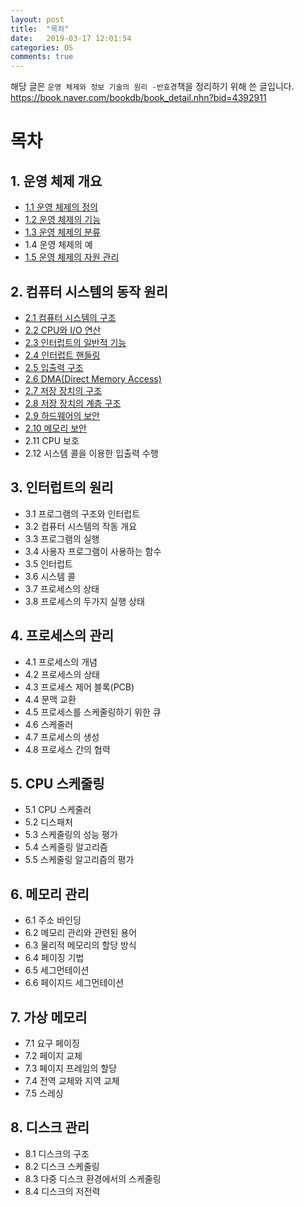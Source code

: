 ```yaml
---
layout: post
title:  "목차"
date:   2019-03-17 12:01:54
categories: OS
comments: true
---
```


해당 글은 `운영 체제와 정보 기술의 원리 -반효경`책을 정리하기 위해 쓴 글입니다.  
https://book.naver.com/bookdb/book_detail.nhn?bid=4392911

# 목차

## 1. 운영 체제 개요

- [1.1 운영 체제의 정의](https://chogyujin.github.io/2019/03/17/1.1%EC%9A%B4%EC%98%81-%EC%B2%B4%EC%A0%9C%EC%9D%98-%EC%A0%95%EC%9D%98/)
- [1.2 운영 체제의 기능](https://chogyujin.github.io/2019/03/17/1.2%EC%9A%B4%EC%98%81-%EC%B2%B4%EC%A0%9C%EC%9D%98-%EA%B8%B0%EB%8A%A5/)
- [1.3 운영 체제의 분류](https://chogyujin.github.io/2019/03/18/1.3-%EC%9A%B4%EC%98%81-%EC%B2%B4%EC%A0%9C%EC%9D%98-%EB%B6%84%EB%A5%98/)
- 1.4 운영 체제의 예
- [1.5 운영 체제의 자원 관리](https://chogyujin.github.io/2019/03/18/1.5-%EC%9A%B4%EC%98%81-%EC%B2%B4%EC%A0%9C%EC%9D%98-%EC%9E%90%EC%9B%90-%EA%B4%80%EB%A6%AC-%EA%B8%B0%EB%8A%A5/) 

## 2. 컴퓨터 시스템의 동작 원리

- [2.1 컴퓨터 시스템의 구조](https://chogyujin.github.io/2019/03/19/2.1-%EC%BB%B4%ED%93%A8%ED%84%B0-%EC%8B%9C%EC%8A%A4%ED%85%9C%EC%9D%98-%EA%B5%AC%EC%A1%B0/)
- [2.2 CPU와 I/O 연산](https://chogyujin.github.io/2019/03/19/2.2-CPU%EC%99%80-IO-%EC%97%B0%EC%82%B0/)
- [2.3 인터럽트의 일반적 기능](https://chogyujin.github.io/2019/03/19/2.3-%EC%9D%B8%ED%84%B0%EB%9F%BD%ED%8A%B8%EC%9D%98-%EC%9D%BC%EB%B0%98%EC%A0%81-%EA%B8%B0%EB%8A%A5/)
- [2.4 인터럽트 핸들링](https://chogyujin.github.io/2019/03/19/2.4-%EC%9D%B8%ED%84%B0%EB%9F%BD%ED%8A%B8-%ED%95%B8%EB%93%A4%EB%A7%81/)
- [2.5 입출력 구조](https://chogyujin.github.io/2019/03/22/2.5-%EC%9E%85%EC%B6%9C%EB%A0%A5-%EA%B5%AC%EC%A1%B0/)
- [2.6 DMA(Direct Memory Access)](https://chogyujin.github.io/2019/03/26/2.6-DMA(Direct-Memory-Access)/)
- [2.7 저장 장치의 구조](https://chogyujin.github.io/2019/03/26/2.7-%EC%A0%80%EC%9E%A5-%EC%9E%A5%EC%B9%98%EC%9D%98-%EA%B5%AC%EC%A1%B0/)
- [2.8 저장 장치의 계층 구조](https://chogyujin.github.io/2019/03/26/2.8-%EC%A0%80%EC%9E%A5-%EC%9E%A5%EC%B9%98%EC%9D%98-%EA%B3%84%EC%B8%B5-%EA%B5%AC%EC%A1%B0/)
- [2.9 하드웨어의 보안](https://chogyujin.github.io/2019/03/26/2.9-%ED%95%98%EB%93%9C%EC%9B%A8%EC%96%B4%EC%9D%98-%EB%B3%B4%EC%95%88/)
- [2.10 메모리 보안](https://chogyujin.github.io/2019/03/26/2.10-%EB%A9%94%EB%AA%A8%EB%A6%AC-%EB%B3%B4%EC%95%88/)
- 2.11 CPU 보호
- 2.12 시스템 콜을 이용한 입출력 수행

## 3. 인터럽트의 원리

- 3.1 프로그램의 구조와 인터럽트
- 3.2 컴퓨터 시스템의 작동 개요
- 3.3 프로그램의 실행
- 3.4 사용자 프로그램이 사용하는 함수
- 3.5 인터럽트
- 3.6 시스템 콜
- 3.7 프로세스의 상태
- 3.8 프로세스의 두가지 실행 상태

## 4. 프로세스의 관리

- 4.1 프로세스의 개념
- 4.2 프로세스의 상태
- 4.3 프로세스 제어 블록(PCB)
- 4.4 문맥 교환
- 4.5 프로세스를 스케줄링하기 위한 큐
- 4.6 스케줄러
- 4.7 프로세스의 생성
- 4.8 프로세스 간의 협력

## 5. CPU 스케줄링

- 5.1 CPU 스케줄러
- 5.2 디스패처
- 5.3 스케줄링의 성능 평가
- 5.4 스케줄링 알고리즘
- 5.5 스케줄링 알고리즘의 평가

## 6. 메모리 관리

- 6.1 주소 바인딩
- 6.2 메모리 관리와 관련된 용어
- 6.3 물리적 메모리의 할당 방식
- 6.4 페이징 기법
- 6.5 세그먼테이션
- 6.6 페이지드 세그먼테이션

## 7. 가상 메모리

- 7.1 요구 페이징
- 7.2 페이지 교체
- 7.3 페이지 프레임의 할당
- 7.4 전역 교체와 지역 교체
- 7.5 스레싱

## 8. 디스크 관리

- 8.1 디스크의 구조
- 8.2 디스크 스케줄링
- 8.3 다중 디스크 환경에서의 스케줄링
- 8.4 디스크의 저전력 
